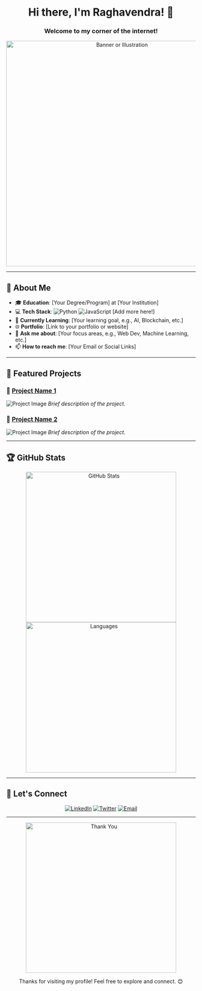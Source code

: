 <h1 align="center">Hi there, I'm Raghavendra! 👋</h1>
<h3 align="center">Welcome to my corner of the internet!</h3>

<div align="center">
    <img src="https://github.com/rockraghumnv//blob/main/path-to-your-image.png" alt="Banner or Illustration" width="600"/>
</div>

---

## 🌟 About Me
- 🎓 **Education**: [Your Degree/Program] at [Your Institution]
- 💻 **Tech Stack**: ![Python](https://img.shields.io/badge/python-%233776AB.svg?style=for-the-badge&logo=python&logoColor=white) ![JavaScript](https://img.shields.io/badge/javascript-%23F7DF1E.svg?style=for-the-badge&logo=javascript&logoColor=black) [Add more here!]
- 🌱 **Currently Learning**: [Your learning goal, e.g., AI, Blockchain, etc.]
- 🌐 **Portfolio**: [Link to your portfolio or website]
- 💬 **Ask me about**: [Your focus areas, e.g., Web Dev, Machine Learning, etc.]
- 📫 **How to reach me**: [Your Email or Social Links]

---

## 📂 Featured Projects
### 🚀 [Project Name 1](link)
![Project Image](https://github.com/[your-username]/[repo-name]/blob/main/path-to-your-image.png)
*Brief description of the project.*

### 🌌 [Project Name 2](link)
![Project Image](https://github.com/[your-username]/[repo-name]/blob/main/path-to-your-image.png)
*Brief description of the project.*

---

## 🏆 GitHub Stats
<p align="center">
    <img src="https://github-readme-stats.vercel.app/api?username=[your-username]&show_icons=true&theme=radical" alt="GitHub Stats" width="400"/>
    <img src="https://github-readme-stats.vercel.app/api/top-langs/?username=[your-username]&layout=compact&theme=radical" alt="Languages" width="400"/>
</p>

---

## 🤝 Let's Connect
<p align="center">
    <a href="your-linkedin-profile" target="_blank"><img src="https://img.shields.io/badge/LinkedIn-blue?style=for-the-badge&logo=linkedin&logoColor=white" alt="LinkedIn"></a>
    <a href="your-twitter-profile" target="_blank"><img src="https://img.shields.io/badge/Twitter-%231DA1F2.svg?style=for-the-badge&logo=twitter&logoColor=white" alt="Twitter"></a>
    <a href="mailto:your-email" target="_blank"><img src="https://img.shields.io/badge/Email-red?style=for-the-badge&logo=gmail&logoColor=white" alt="Email"></a>
</p>

---

<div align="center">
    <img src="https://raw.githubusercontent.com/rockraghumnv/profile-gifs/main/thank-you.gif" alt="Thank You" width="400"/>
    <p>Thanks for visiting my profile! Feel free to explore and connect. 😊</p>
</div>
